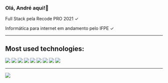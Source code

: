 ### Olá, André aqui!👋

<div>
<p>Full Stack pela Recode PRO 2021 ✓</p>
<p>Informática para internet em andamento pelo IFPE ✓</p>
</div>
<hr/>

<h2>Most used technologies:</h2>

<div>
<div style="display: inline-block;">
<img src="https://img.shields.io/badge/Java-ED8B00?style=for-the-badge&logo=java&logoColor=white">
<img src="https://img.shields.io/badge/C%23-239120?style=for-the-badge&logo=c-sharp&logoColor=white">
<img src="https://img.shields.io/badge/JavaScript-323330?style=for-the-badge&logo=javascript&logoColor=F7DF1E">
<img src="https://img.shields.io/badge/HTML-239120?style=for-the-badge&logo=html5&logoColor=white">
<img src="https://img.shields.io/badge/.NET-5C2D91?style=for-the-badge&logo=.net&logoColor=white">
<img src="https://img.shields.io/badge/CSS-239120?&style=for-the-badge&logo=css3&logoColor=white">
<img src="https://img.shields.io/badge/React-20232A?style=for-the-badge&logo=react&logoColor=61DAFB">
<img src="https://img.shields.io/badge/Python-14354C?style=for-the-badge&logo=python&logoColor=white">
<img src="https://img.shields.io/badge/Spring-6DB33F?style=for-the-badge&logo=spring&logoColor=white">
</div>
<hr/>
<a href="https://www.linkedin.com/mwlite/in/andré-francisco-silva-da-costa">
<img src="https://img.shields.io/badge/LinkedIn-0077B5?style=for-the-badge&logo=linkedin&logoColor=white">
</a>
</div>
